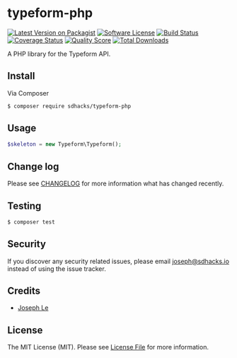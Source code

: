 # typeform-php

[![Latest Version on Packagist][ico-version]][link-packagist]
[![Software License][ico-license]](LICENSE.md)
[![Build Status][ico-travis]][link-travis]
[![Coverage Status][ico-scrutinizer]][link-scrutinizer]
[![Quality Score][ico-code-quality]][link-code-quality]
[![Total Downloads][ico-downloads]][link-downloads]

A PHP library for the Typeform API.

## Install

Via Composer

``` bash
$ composer require sdhacks/typeform-php
```

## Usage

``` php
$skeleton = new Typeform\Typeform();
```

## Change log

Please see [CHANGELOG](CHANGELOG.md) for more information what has changed recently.

## Testing

``` bash
$ composer test
```

## Security

If you discover any security related issues, please email joseph@sdhacks.io instead of using the issue tracker.

## Credits

- [Joseph Le][link-author]

## License

The MIT License (MIT). Please see [License File](LICENSE.md) for more information.

[ico-version]: https://img.shields.io/packagist/v/sdhacks/typeform-php.svg?style=flat-square
[ico-license]: https://img.shields.io/badge/license-MIT-brightgreen.svg?style=flat-square
[ico-travis]: https://img.shields.io/travis/sdhacks/typeform-php/master.svg?style=flat-square
[ico-scrutinizer]: https://img.shields.io/scrutinizer/coverage/g/sdhacks/typeform-php.svg?style=flat-square
[ico-code-quality]: https://img.shields.io/scrutinizer/g/sdhacks/typeform-php.svg?style=flat-square
[ico-downloads]: https://img.shields.io/packagist/dt/sdhacks/typeform-php.svg?style=flat-square

[link-packagist]: https://packagist.org/packages/sdhacks/typeform-php
[link-travis]: https://travis-ci.org/sdhacks/typeform-php
[link-scrutinizer]: https://scrutinizer-ci.com/g/sdhacks/typeform-php/code-structure
[link-code-quality]: https://scrutinizer-ci.com/g/sdhacks/typeform-php
[link-downloads]: https://packagist.org/packages/sdhacks/typeform-php
[link-author]: https://github.com/josephnle
